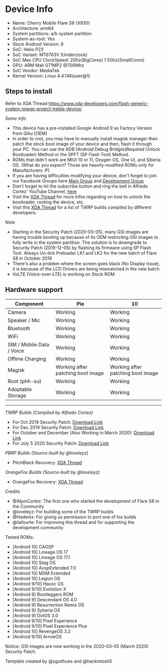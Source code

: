 # Device Info

- Name: Cherry Mobile Flare S8 (X930)  
- Architecture: arm64
- System partitions: a/b system partition
- System-as-root: Yes
- Stock Android Version: 9
- SoC: Helio P23
- SoC Variant: MT6763V (Underclock)
- SoC Max CPU ClockSpeed: 2Ghz(BigCores) 1.5Ghz(SmallCores)
- GPU: ARM Mali G71MP2 @700Mhz
- SoC Vendor: MediaTek
- Kernel Version: Linux 4.4.146(user@1)

## Steps to install
Refer to XDA Thread
https://www.xda-developers.com/flash-generic-system-image-project-treble-device/

*Some info*

- This device has a pre-installed Google Android 9 as Factory Version from Qiku [OEM]
- In order to root, you may have to manually install magisk manager then patch the stock boot image of your device and then, flash it through your PC. You can use the ADB (Android Debug Bridge)(Required Unlock Bootloader) Method or the SPFT (SP Flash Tool) Method.
- ROMs that didn't work are MIUI 10 or 11, Oxygen OS, One UI, and Siberia OS. (What do you expect? Those are heavily-modified ROMs only for Manufacturers :P)
- If you are having difficulties modifying your device, don't forget to join our Facebook Groups here [Main Group](https://www.facebook.com/groups/746336425785682) and [Development Group](https://www.facebook.com/groups/468424323767473)
- Don't forget to hit the subscribe button and ring the bell in Alfredo Cortez' YouTube Channel, [here](https://www.youtube.com/channel/UCzpW0hWPTSkPzqzVgZ-5bjg)
- Visit the [XDA Thread](https://forum.xda-developers.com/android/development/guide-cherry-mobile-flare-s8-rooting-t4133827) for more Infos regarding on how to unlock the bootloader, rooting the device, etc.
- Visit this [XDA Thread](https://forum.xda-developers.com/android/development/recovery-twrp-3-4-0-cherry-mobile-flare-t4145129) for a list of TWRP builds compiled by different developers.

*Note*

- Starting in the Security Patch (2020-03-05), many GSI images are having trouble booting up because of its OEM restricting GSI images to fully write in the system partition. The solution is to downgrade to Security Patch (2019-12-05) by flashing its firmware using SP Flash Tool. Always Un-tick Preloader LK1 and LK2 for the new batch of Flare S8 in October 2019
- There's also a problem where the screen goes black (No Display Issue), it is because of the LCD Drivers are being mismatched in the new batch.
- VoLTE (Voice-over-LTE) is working on Stock ROM.

## Hardware support

| Component                 |      Pie                             |              10                |
|---------------------------|--------------------------------------|--------------------------------|
| Camera                    | Working                              | Working                        |
| Speaker / Mic             | Working                              | Working                       |
| Bluetooth                 | Working                              | Working                       |
| WiFi                      | Working                              | Working                       |
| SIM / Mobile Data / Voice | Working                              | Working                       |
| Offline Charging          | Working                              | Working                       |
| Magisk                    | Working after patching boot image | Working after patching boot image |
| Root (phh-su) | Working | Working |
| Adoptable Storage         | Working                              | Working                       |
---

*TWRP Builds (Compiled by Alfredo Cortez)*

- For Oct 2019 Security Patch: [Download Link](https://drive.google.com/file/d/1-05l9vfdq-jcn3CqjeNOkOyAqnBEJyvU/view?usp=drivesdk)
- For Dec 2019 Security Patch: [Download Link](https://drive.google.com/file/d/1-xmMRWiHw_PsFFX0g5z6eGTozuEE44RH/view?usp=drivesdk)
- For October and December (Also Working in March 2020): [Download Link](https://drive.google.com/file/d/1-8OxY5HaOECEVhJSpvXMZD9AFyLvxsWO/view?usp=drivesdk)
- For July 5 2020 Security Patch: [Download Link](https://drive.google.com/file/d/1-CcQM4s_7UloUbA5HJN8bru7kw_jSaTG/view?usp=drivesdk)

*PBRP Builds (Source-built by @loveleyz)*

- PitchBlack Recovery: [XDA Thread](https://forum.xda-developers.com/android/development/recovery-pbrp-3-0-0-cherry-mobile-flare-t4145107)

*OrangeFox Builds (Source-built by @loveleyz)*

- OrangeFox Recovery: [XDA Thread](https://forum.xda-developers.com/android/development/experimental-orangefox-recovery-project-t4145125)

Credits 
- @AljunCortez: The first one who started the development of Flare S8 in the Community
- @loveleyz: For building some of the TWRP builds
- @Hadenix: For giving us permission to port one of his builds
- @liafourte: For improving this thread and for supporting the development community
  
Tested ROMs:
- [Android 10] CAOSP
- [Android 10] Lineage OS 17
- [Android 10] Lineage OS 17.1
- [Android 10] Stag OS
- [Android 10] AospExtended 7.0
- [Android 10] MSM Extended
- [Android 10] Legion OS
- [Android 9/10] Havoc OS
- [Android 9/10] Evolution X
- [Android 9] Bootleggers ROM
- [Android 9] Descendant OS 4.0
- [Android 9] Resurrection Remix OS
- [Android 9] Syberia OS
- [Android 9] DotOS 3.0
- [Android 9/10] Pixel Experience
- [Android 9/10] Pixel Experience Plus
- [Android 10] RevengeOS 3.2
- [Android 9/10] ArrowOS


Notice: GSI images are now working in the 2020-03-05 (March 2020) Security Patch.
        
Template created by @zguithues and @hackintosh5